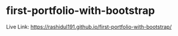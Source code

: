 ﻿# first-portfolio-with-bootstrap
 Live Link: https://rashidul191.github.io/first-portfolio-with-bootstrap/
